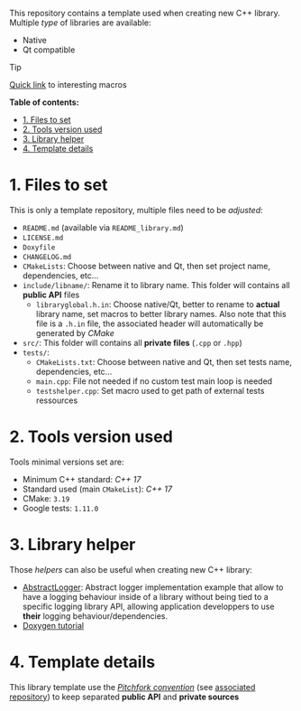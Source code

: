 This repository contains a template used when creating new C++ library. Multiple _type_ of libraries are available:
- Native
- Qt compatible

> [!TIP]
> [Quick link][repo-lib-header-macros] to interesting macros

**Table of contents:**
- [1. Files to set](#1-files-to-set)
- [2. Tools version used](#2-tools-version-used)
- [3. Library helper](#3-library-helper)
- [4. Template details](#4-template-details)

# 1. Files to set

This is only a template repository, multiple files need to be _adjusted_:
- `README.md` (available via `README_library.md`)
- `LICENSE.md`
- `Doxyfile`
- `CHANGELOG.md`
- `CMakeLists`: Choose between native and Qt, then set project name, dependencies, etc...
- `include/libname/`: Rename it to library name. This folder will contains all **public API** files
  - `libraryglobal.h.in`: Choose native/Qt, better to rename to **actual** library name, set macros to better library names. Also note that this file is a `.h.in` file, the associated header will automatically be generated by _CMake_
- `src/`: This folder will contains all **private files** (`.cpp` or `.hpp`)
- `tests/`:
  - `CMakeLists.txt`: Choose between native and Qt, then set tests name, dependencies, etc...
  - `main.cpp`: File not needed if no custom test main loop is needed
  - `testshelper.cpp`: Set macro used to get path of external tests ressources

# 2. Tools version used

Tools minimal versions set are:
- Minimum C++ standard: _C++ 17_
- Standard used (main `CMakeList`): _C++ 17_
- CMake: `3.19`
- Google tests: `1.11.0`

# 3. Library helper

Those _helpers_ can also be useful when creating new C++ library:
- [AbstractLogger][repo-helper-abstract-logger]: Abstract logger implementation example that allow to have a logging behaviour inside of a library without being tied to a specific logging library API, allowing application developpers to use **their** logging behaviour/dependencies.
- [Doxygen tutorial][tutorial-doxygen]

# 4. Template details

This library template use the [_Pitchfork convention_][pitchfork-web] (see [associated repository][pitchfork-repo]) to keep separated **public API** and **private sources**

<!-- Links of this reposiory -->
[repo-lib-header-macros]: include/libname/libraryglobal_native.h.in

<!-- External links -->
[pitchfork-repo]: https://github.com/vector-of-bool/pitchfork
[pitchfork-web]: https://web.archive.org/web/20231210061404/https://api.csswg.org/bikeshed/?force=1&url=https://raw.githubusercontent.com/vector-of-bool/pitchfork/develop/data/spec.bs

[repo-helper-abstract-logger]: https://github.com/legerch/AbstractLogger
[tutorial-doxygen]: https://github.com/legerch/develop-memo/tree/master/Documentation
